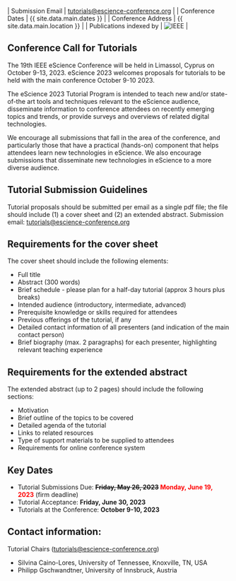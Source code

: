| Submission Email        | tutorials@escience-conference.org |
| Conference Dates        | {{ site.data.main.dates }} |
| Conference Address      | {{ site.data.main.location }} |
| Publications indexed by | <img src="{{ site.baseurl }}/images/ieee.png" alt="IEEE" /> |

## Conference Call for Tutorials

The 19th IEEE eScience Conference will be held in Limassol, Cyprus on October 9-13, 2023. eScience 2023 welcomes proposals for tutorials to be held with the main conference October 9-10 2023.

The eScience 2023 Tutorial Program is intended to teach new and/or state-of-the art tools and techniques relevant to the eScience audience, disseminate information to conference attendees on recently emerging topics and trends, or provide surveys and overviews of related digital technologies.

We encourage all submissions that fall in the area of the conference, and particularly those that have a practical (hands-on) component that helps attendees learn new technologies in eScience. We also encourage submissions that disseminate new technologies in eScience to a more diverse audience.


## Tutorial Submission Guidelines

Tutorial proposals should be submitted per email as a single pdf file; the file should include (1) a cover sheet and (2) an extended abstract. Submission email: [tutorials@escience-conference.org](mailto:tutorials@escience-conference.org)

## Requirements for the cover sheet

The cover sheet should include the following elements:
- Full title
- Abstract (300 words)
- Brief schedule - please plan for a half-day tutorial (approx 3 hours plus breaks)
- Intended audience (introductory, intermediate, advanced)
- Prerequisite knowledge or skills required for attendees
- Previous offerings of the tutorial, if any
- Detailed contact information of all presenters (and indication of the main contact person)
- Brief biography (max. 2 paragraphs) for each presenter, highlighting relevant teaching experience

## Requirements for the extended abstract

The extended abstract (up to 2 pages) should include the following sections:
- Motivation
- Brief outline of the topics to be covered
- Detailed agenda of the tutorial
- Links to related resources
- Type of support materials to be supplied to attendees
- Requirements for online conference system
 
## Key Dates

- Tutorial Submissions Due: **<strike>Friday, May 26, 2023</strike> <span style="color: red">Monday, June 19, 2023</span>** (firm deadline)
- Tutorial Acceptance: **Friday, June 30, 2023**
- Tutorials at the Conference: **October 9-10, 2023**
 
## Contact information:

Tutorial Chairs ([tutorials@escience-conference.org](mailto:tutorials@escience-conference.org))
- Silvina Caino-Lores, University of Tennessee, Knoxville, TN, USA
- Philipp Gschwandtner, University of Innsbruck, Austria
